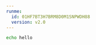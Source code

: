 ```yaml
---
runme:
  id: 01HF7BT3H7BRM8D0M1SNPWDH88
  version: v2.0
---
```


```sh {"id":"01HF7BT3H7BRM8D0M1SK5E77FC"}
echo hello
```
